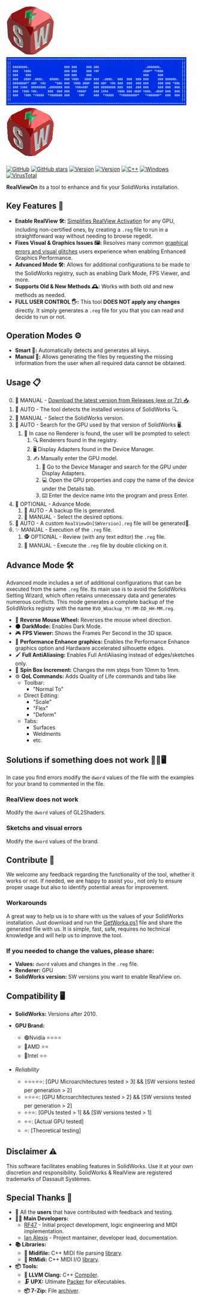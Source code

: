 # ![logo](assets/images/RealViewOn.png) ![header](assets/images/Header.png) ![logo](assets/images/RealViewOnOff.gif)

[![GitHub](https://img.shields.io/badge/GitHub-%23121011.svg?logo=github&logoColor=white&style=flat-square)](https://github.com/ianalexis/Real-View-On-Releases)
[![GitHub stars](https://img.shields.io/github/stars/ianalexis/Real-View-On-Releases?style=flat-square&logo=github)](https://github.com/ianalexis/Real-View-On-Releases/stargazers)
[![Version](https://img.shields.io/github/v/release/ianalexis/Real-View-On-Releases?color=darkgreen&label=Download%20Stable&style=flat-square)](https://github.com/ianalexis/Real-View-On-Releases/releases/latest/download/RealViewOn.7z)
[![Version](https://img.shields.io/github/v/release/ianalexis/Real-View-On-Releases?color=orangered&label=Download%20Pre-Release&style=flat-square&include_prereleases)](https://github.com/ianalexis/Real-View-On-Releases/releases)
[![C++](https://img.shields.io/badge/C++-%2300599C.svg?logo=c%2B%2B&logoColor=white&style=flat-square)](https://isocpp.org/)
[![Windows](https://custom-icon-badges.demolab.com/badge/Windows-0078D6?logo=windows11&logoColor=white&style=flat-square)](https://www.microsoft.com/windows/)
[![VirusTotal](https://img.shields.io/badge/VirusTotal-Scan%20Report-blue?style=flat-square&logo=virustotal)](https://www.virustotal.com/gui/file/9e9d8a08569a0a1b5ab8943f63c5f4de13b1d25b484ae001a9d0df9e9efeae18)

**RealViewOn** its a tool to enhance and fix your SolidWorks installation.

## Key Features 🌟

- **Enable RealView 🛠️:** [Simplifies RealView Activation](assets/images/BeforeAfter.png) for any GPU, including non-certified ones, by creating a `.reg` file to run in a straightforward way without needing to browse regedit.
- **Fixes Visual & Graphics Issues 🖼️:** Resolves many common [graphical errors and visual glitches](assets/images/SketchVisualError.png) users experience when enabling Enhanced Graphics Performance.
- **Advanced Mode 🛠️:** Allows for additional configurations to be made to the SolidWorks registry, such as enabling Dark Mode, FPS Viewer, and more.
- **Supports Old & New Methods 🕰️:** Works with both old and new methods as needed.
- **FULL USER CONTROL 🖐️:** This tool **DOES NOT apply any changes** directly. It simply generates a `.reg` file for you that you can read and decide to run or not.

## Operation Modes ⚙️

- **Smart 🤖:** Automatically detects and generates all keys.
- **Manual 📝:** Allows generating the files by requesting the missing information from the user when all required data cannot be obtained.

## Usage 📋

0. 🧑 MANUAL - [Download the latest version from Releases (exe or 7z) 📥](https://github.com/ianalexis/Real-View-On-Releases/releases).
1. 🤖 AUTO - The tool detects the installed versions of SolidWorks 🔍.
2. 📑 MANUAL - Select the SolidWorks version.
3. 🤖 AUTO - Search for the GPU used by that version of SolidWorks 🖥️.
   1. 🚧 In case no Renderer is found, the user will be prompted to select:
      1. 🔍 Renderers found in the registry.
      2. 🖥️ Display Adapters found in the Device Manager.
      3. ✍️ Manually enter the GPU model.
         1. 📝 Go to the Device Manager and search for the GPU under Display Adapters.
         2. 💻 Open the GPU properties and copy the name of the device under the Details tab.
         3. ⌨️ Enter the device name into the program and press Enter.
4. 🧑 OPTIONAL - Advance Mode.
   1. 🤖 AUTO - A backup file is generated.
   2. 📑 MANUAL - Select the desired options.
5. 🤖 AUTO - A custom `RealViewOn[SWVersion].reg` file will be generated📝.
6. ✨ MANUAL - Execution of the `.reg` file.
   1. 🕵️ OPTIONAL - Review (with any text editor) the `.reg` file.
   2. 🚀 MANUAL - Execute the `.reg` file by double clicking on it.

## Advance Mode 🛠️

Advanced mode includes a set of additional configurations that can be executed from the same `.reg` file.
Its main use is to avoid the SolidWorks Setting Wizard, which often retains unnecessary data and generates numerous conflicts.
This mode generates a complete backup of the SolidWorks registry with the name `RVO_Wbackup_YY-MM-DD_HH-MM.reg`.

- 🔄 **Reverse Mouse Wheel:** Reverses the mouse wheel direction.
- 🌑 **DarkMode:** Enables Dark Mode.
- 🎮 **FPS Viewer:** Shows the Frames Per Second in the 3D space.
- 🚀 **Performance Enhance graphics:** Enables the Performance Enhance graphics option and Hardware accelerated silhouette edges.
- 🖌️ **Full AntiAliasing:** Enables Full AntiAliasing instead of edges/sketches only.
- 📏 **Spin Box Increment:** Changes the mm steps from 10mm to 1mm.
- ⚙️ **QoL Commands:** Adds Quality of Life commands and tabs like
  - Toolbar:
    - "Normal To"
  - Direct Editing:
    - "Scale"
    - "Flex"
    - "Deform"
  - Tabs:
    - Surfaces
    - Weldments
    - etc.

## Solutions if something does not work 👩‍🔧🖥️

In case you find errors modify the `dword` values of the file with the examples for your brand to commented in the file.

### RealView does not work

Modify the `dword` values of GL2Shaders.

### Sketchs and visual errors

Modify the `dword` values of the brand.

## Contribute 🤝

We welcome any feedback regarding the functionality of the tool, whether it works or not.
If needed, we are happy to assist you , not only to ensure proper usage but also to identify potential areas for improvement.

### Workarounds

A great way to help us is to share with us the values of your SolidWorks installation.
Just download and run the [GetWorka.ps1](https://github.com/ianalexis/Real-View-On-Releases/blob/main/GetWorka.ps1) file and share the generated file with us.
It is simple, fast, safe, requires no technical knowledge and will help us to improve the tool.

### If you needed to change the values, please share:

- **Values:** `dword` values and changes in the `.reg` file.
- **Renderer:** GPU
- **SolidWorks version:** SW versions you want to enable RealView on.

## Compatibility 🖥️

- **SolidWorks:** Versions after 2010.
- **GPU Brand:**
  - 🟢Nvidia ⭐⭐⭐⭐
  - 🔴AMD ⭐⭐
  - 🔵Intel ⭐⭐

- *Reliability*
  - ⭐⭐⭐⭐⭐: [GPU Microarchitectures tested > 3] && [SW versions tested per generation > 2]
  - ⭐⭐⭐⭐: [GPU Microarchitectures tested > 2] && [SW versions tested per generation > 2]
  - ⭐⭐⭐: [GPUs tested > 1] && [SW versions tested > 1]
  - ⭐⭐: [Actual GPU tested]
  - ⭐: [Theoretical testing]

## Disclaimer ⚠️

This software facilitates enabling features in SolidWorks. Use it at your own discretion and responsibility.
SolidWorks & RealView are registered trademarks of Dassault Systèmes.

## Special Thanks 💖

- 👷 All the **users** that have contributed with feedback and testing.
- 👨‍💻 **Main Developers:**
  - [RF47](https://github.com/RF47) - Initial project development, logic engineering and MIDI implementation.
  - [Ian Alexis](https://github.com/ianalexis) - Project mantainer, developer lead, documentation.
- **📚 Libraries:**
  - **🎼 Midifile:** C++ MIDI file parsing [library](https://github.com/craigsapp/midifile).
  - **🎵 RtMidi:** C++ MIDI I/O [library](https://github.com/thestk/rtmidi).
- **📦 Tools:**
  - **🦇 LLVM Clang:** C++ [Compiler](https://clang.llvm.org/).
  - **🗜️ UPX:** Ultimate [Packer](https://github.com/upx/upx) for eXecutables.
  - **📦 7-Zip:** File [archiver](https://www.7-zip.org/).
